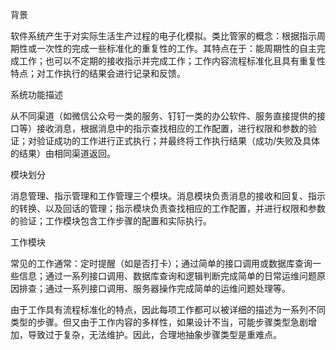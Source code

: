 背景

软件系统产生于对实际生活生产过程的电子化模拟。类比管家的概念：根据指示周期性或一次性的完成一些标准化的重复性的工作。其特点在于：能周期性的自主完成工作；也可以不定期的接收指示并完成工作；工作内容流程标准化且具有重复性特点；对工作执行的结果会进行记录和反馈。

系统功能描述

从不同渠道（如微信公众号一类的服务、钉钉一类的办公软件、服务直接提供的接口等）接收消息，根据消息中的指示查找相应的工作配置，进行权限和参数的验证；对验证成功的工作进行正式执行；并最终将工作执行结果（成功/失败及具体的结果）由相同渠道返回。

模块划分

消息管理、指示管理和工作管理三个模块。消息模块负责消息的接收和回复、指示的转换、以及回话的管理；指示模块负责查找相应的工作配置，并进行权限和参数的验证；工作模块包含工作步骤的配置和实际执行。

工作模块

常见的工作通常：定时提醒（如是否打卡）；通过简单的接口调用或数据库查询一些信息；通过一系列接口调用、数据库查询和逻辑判断完成简单的日常运维问题原因排查；通过一系列接口调用、服务器操作完成简单的运维问题处理等。

由于工作具有流程标准化的特点，因此每项工作都可以被详细的描述为一系列不同类型的步骤。但又由于工作内容的多样性，如果设计不当，可能步骤类型急剧增加，导致过于复杂，无法维护。因此，合理地抽象步骤类型是重难点。

